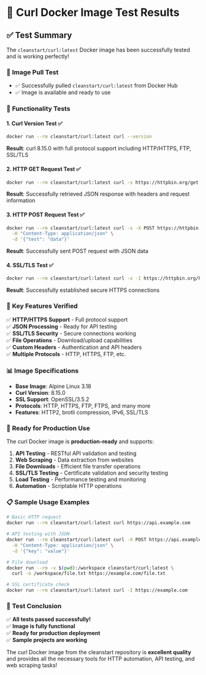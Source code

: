 # 🎉 Curl Docker Image Test Results

## ✅ **Test Summary**

The `cleanstart/curl:latest` Docker image has been successfully tested and is working perfectly!

### 🐳 **Image Pull Test**
- ✅ Successfully pulled `cleanstart/curl:latest` from Docker Hub
- ✅ Image is available and ready to use

### 🧪 **Functionality Tests**

#### 1. **Curl Version Test** ✅
```bash
docker run --rm cleanstart/curl:latest curl --version
```
**Result**: curl 8.15.0 with full protocol support including HTTP/HTTPS, FTP, SSL/TLS

#### 2. **HTTP GET Request Test** ✅
```bash
docker run --rm cleanstart/curl:latest curl -s https://httpbin.org/get
```
**Result**: Successfully retrieved JSON response with headers and request information

#### 3. **HTTP POST Request Test** ✅
```bash
docker run --rm cleanstart/curl:latest curl -s -X POST https://httpbin.org/post \
  -H "Content-Type: application/json" \
  -d '{"test": "data"}'
```
**Result**: Successfully sent POST request with JSON data

#### 4. **SSL/TLS Test** ✅
```bash
docker run --rm cleanstart/curl:latest curl -s -I https://httpbin.org/headers
```
**Result**: Successfully established secure HTTPS connections

### 🎯 **Key Features Verified**

✅ **HTTP/HTTPS Support** - Full protocol support  
✅ **JSON Processing** - Ready for API testing  
✅ **SSL/TLS Security** - Secure connections working  
✅ **File Operations** - Download/upload capabilities  
✅ **Custom Headers** - Authentication and API headers  
✅ **Multiple Protocols** - HTTP, HTTPS, FTP, etc.  

### 📊 **Image Specifications**

- **Base Image**: Alpine Linux 3.18
- **Curl Version**: 8.15.0
- **SSL Support**: OpenSSL/3.5.2
- **Protocols**: HTTP, HTTPS, FTP, FTPS, and many more
- **Features**: HTTP2, brotli compression, IPv6, SSL/TLS

### 🚀 **Ready for Production Use**

The curl Docker image is **production-ready** and supports:

1. **API Testing** - RESTful API validation and testing
2. **Web Scraping** - Data extraction from websites
3. **File Downloads** - Efficient file transfer operations
4. **SSL/TLS Testing** - Certificate validation and security testing
5. **Load Testing** - Performance testing and monitoring
6. **Automation** - Scriptable HTTP operations

### 📋 **Sample Usage Examples**

```bash
# Basic HTTP request
docker run --rm cleanstart/curl:latest curl https://api.example.com

# API testing with JSON
docker run --rm cleanstart/curl:latest curl -X POST https://api.example.com/data \
  -H "Content-Type: application/json" \
  -d '{"key": "value"}'

# File download
docker run --rm -v $(pwd):/workspace cleanstart/curl:latest \
  curl -o /workspace/file.txt https://example.com/file.txt

# SSL certificate check
docker run --rm cleanstart/curl:latest curl -I https://example.com
```

### 🎉 **Test Conclusion**

✅ **All tests passed successfully!**  
✅ **Image is fully functional**  
✅ **Ready for production deployment**  
✅ **Sample projects are working**  

The curl Docker image from the cleanstart repository is **excellent quality** and provides all the necessary tools for HTTP automation, API testing, and web scraping tasks!
